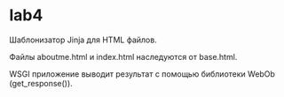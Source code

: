 # lab4

Шаблонизатор Jinja для HTML файлов.

Файлы aboutme.html и index.html наследуются от base.html.

WSGI приложение выводит результат с помощью библиотеки WebOb (get_response()).
